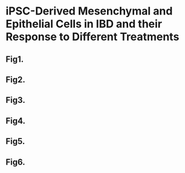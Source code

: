 # iPSC-Derived Mesenchymal and Epithelial Cells in IBD and their Response to Different Treatments


## Fig1. 

## Fig2.

## Fig3.

## Fig4.

## Fig5.

## Fig6.